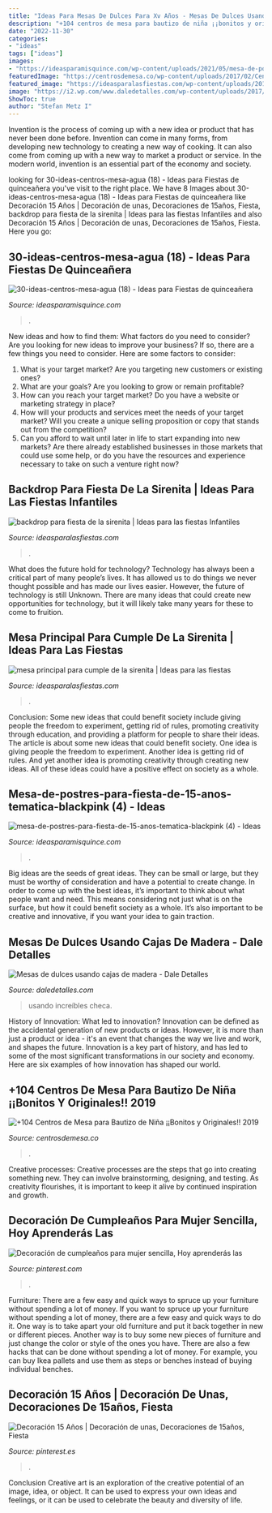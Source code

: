 ```yaml
---
title: "Ideas Para Mesas De Dulces Para Xv Años - Mesas De Dulces Usando Cajas De Madera"
description: "+104 centros de mesa para bautizo de niña ¡¡bonitos y originales!! 2019"
date: "2022-11-30"
categories:
- "ideas"
tags: ["ideas"]
images:
- "https://ideasparamisquince.com/wp-content/uploads/2021/05/mesa-de-postres-para-fiesta-de-15-anos-tematica-blackpink-4.jpg"
featuredImage: "https://centrosdemesa.co/wp-content/uploads/2017/02/Centros-de-mesa-Bautizo-niña-38-550x733.jpg"
featured_image: "https://ideasparalasfiestas.com/wp-content/uploads/2016/07/backdrop-para-fiesta-de-la-sirenita.jpg"
image: "https://i2.wp.com/www.daledetalles.com/wp-content/uploads/2017/02/mesas-de-dulces-con-cajas5.jpg?resize=567%2C756"
ShowToc: true
author: "Stefan Metz I"
---
```



Invention is the process of coming up with a new idea or product that has never been done before. Invention can come in many forms, from developing new technology to creating a new way of cooking. It can also come from coming up with a new way to market a product or service. In the modern world, invention is an essential part of the economy and society.

	

		
looking for 30-ideas-centros-mesa-agua (18) - Ideas para Fiestas de quinceañera you've visit to the right place. We have 8 Images about 30-ideas-centros-mesa-agua (18) - Ideas para Fiestas de quinceañera like Decoración 15 Años | Decoración de unas, Decoraciones de 15años, Fiesta, backdrop para fiesta de la sirenita | Ideas para las fiestas Infantiles and also Decoración 15 Años | Decoración de unas, Decoraciones de 15años, Fiesta. Here you go:
		
    
## 30-ideas-centros-mesa-agua (18) - Ideas Para Fiestas De Quinceañera

<img loading=lazy src="https://ideasparamisquince.com/wp-content/uploads/2017/04/30-ideas-centros-mesa-agua-18.jpg" onerror="this.onerror=null;this.src='https://tse3.mm.bing.net/th?id=OIP.g3UZm0OJqh9X04vwluBASwHaLJ&amp;pid=15.1';" alt="30-ideas-centros-mesa-agua (18) - Ideas para Fiestas de quinceañera">

_Source: ideasparamisquince.com_

>. 

	

New ideas and how to find them: What factors do you need to consider?
Are you looking for new ideas to improve your business? If so, there are a few things you need to consider. Here are some factors to consider:
1) What is your target market? Are you targeting new customers or existing ones? 
2) What are your goals? Are you looking to grow or remain profitable? 
3) How can you reach your target market? Do you have a website or marketing strategy in place? 
4) How will your products and services meet the needs of your target market? Will you create a unique selling proposition or copy that stands out from the competition? 
5) Can you afford to wait until later in life to start expanding into new markets? Are there already established businesses in those markets that could use some help, or do you have the resources and experience necessary to take on such a venture right now?

    
## Backdrop Para Fiesta De La Sirenita | Ideas Para Las Fiestas Infantiles

<img loading=lazy src="https://ideasparalasfiestas.com/wp-content/uploads/2016/07/backdrop-para-fiesta-de-la-sirenita.jpg" onerror="this.onerror=null;this.src='https://tse4.mm.bing.net/th?id=OIP.t-sSM1kCJUBmw6cWGKmS3wHaKA&amp;pid=15.1';" alt="backdrop para fiesta de la sirenita | Ideas para las fiestas Infantiles">

_Source: ideasparalasfiestas.com_

>. 

	

What does the future hold for technology?
Technology has always been a critical part of many people’s lives. It has allowed us to do things we never thought possible and has made our lives easier. However, the future of technology is still Unknown. There are many ideas that could create new opportunities for technology, but it will likely take many years for these to come to fruition.

    
## Mesa Principal Para Cumple De La Sirenita | Ideas Para Las Fiestas

<img loading=lazy src="https://ideasparalasfiestas.com/wp-content/uploads/2016/07/mesa-principal-para-cumple-de-la-sirenita-300x291.jpg" onerror="this.onerror=null;this.src='https://tse1.mm.bing.net/th?id=OIP.p43ruWtPjPZBHjPtNUSBTgAAAA&amp;pid=15.1';" alt="mesa principal para cumple de la sirenita | Ideas para las fiestas">

_Source: ideasparalasfiestas.com_

>. 

	

Conclusion: Some new ideas that could benefit society include giving people the freedom to experiment, getting rid of rules, promoting creativity through education, and providing a platform for people to share their ideas.
The article is about some new ideas that could benefit society. One idea is giving people the freedom to experiment. Another idea is getting rid of rules. And yet another idea is promoting creativity through creating new ideas. All of these ideas could have a positive effect on society as a whole.

    
## Mesa-de-postres-para-fiesta-de-15-anos-tematica-blackpink (4) - Ideas

<img loading=lazy src="https://ideasparamisquince.com/wp-content/uploads/2021/05/mesa-de-postres-para-fiesta-de-15-anos-tematica-blackpink-4.jpg" onerror="this.onerror=null;this.src='https://tse2.mm.bing.net/th?id=OIP.QubdibFZHd1zgMknZMI10wHaGJ&amp;pid=15.1';" alt="mesa-de-postres-para-fiesta-de-15-anos-tematica-blackpink (4) - Ideas">

_Source: ideasparamisquince.com_

>. 

	

Big ideas are the seeds of great ideas. They can be small or large, but they must be worthy of consideration and have a potential to create change. In order to come up with the best ideas, it’s important to think about what people want and need. This means considering not just what is on the surface, but how it could benefit society as a whole. It’s also important to be creative and innovative, if you want your idea to gain traction.

    
## Mesas De Dulces Usando Cajas De Madera - Dale Detalles

<img loading=lazy src="https://i2.wp.com/www.daledetalles.com/wp-content/uploads/2017/02/mesas-de-dulces-con-cajas5.jpg?resize=567%2C756" onerror="this.onerror=null;this.src='https://tse4.mm.bing.net/th?id=OIP.5_wovBoq9qiVo2NNZn3FjAHaJ4&amp;pid=15.1';" alt="Mesas de dulces usando cajas de madera - Dale Detalles">

_Source: daledetalles.com_

>usando increíbles checa. 

	

History of Innovation: What led to innovation?
Innovation can be defined as the accidental generation of new products or ideas. However, it is more than just a product or idea - it's an event that changes the way we live and work, and shapes the future. Innovation is a key part of history, and has led to some of the most significant transformations in our society and economy. Here are six examples of how innovation has shaped our world.

    
## +104 Centros De Mesa Para Bautizo De Niña ¡¡Bonitos Y Originales!! 2019

<img loading=lazy src="https://centrosdemesa.co/wp-content/uploads/2017/02/Centros-de-mesa-Bautizo-niña-38-550x733.jpg" onerror="this.onerror=null;this.src='https://tse2.mm.bing.net/th?id=OIP.-PC9bLbBWJUMRzLJu9f0WQHaJ3&amp;pid=15.1';" alt="+104 Centros de Mesa para Bautizo de Niña ¡¡Bonitos y Originales!! 2019">

_Source: centrosdemesa.co_

>. 

	

Creative processes:
Creative processes are the steps that go into creating something new. They can involve brainstorming, designing, and testing. As creativity flourishes, it is important to keep it alive by continued inspiration and growth.

    
## Decoración De Cumpleaños Para Mujer Sencilla, Hoy Aprenderás Las

<img loading=lazy src="https://i.pinimg.com/736x/7a/ad/8e/7aad8e6a6e5b745430120eadb04b0e56.jpg" onerror="this.onerror=null;this.src='https://tse4.mm.bing.net/th?id=OIP.iuwsRGogL-Wnk2TCywGcqgAAAA&amp;pid=15.1';" alt="Decoración de cumpleaños para mujer sencilla, Hoy aprenderás las">

_Source: pinterest.com_

>. 

	

Furniture: There are a few easy and quick ways to spruce up your furniture without spending a lot of money.
If you want to spruce up your furniture without spending a lot of money, there are a few easy and quick ways to do it. One way is to take apart your old furniture and put it back together in new or different pieces. Another way is to buy some new pieces of furniture and just change the color or style of the ones you have. There are also a few hacks that can be done without spending a lot of money. For example, you can buy Ikea pallets and use them as steps or benches instead of buying individual benches.

    
## Decoración 15 Años | Decoración De Unas, Decoraciones De 15años, Fiesta

<img loading=lazy src="https://i.pinimg.com/736x/b1/3b/aa/b13baa0ff9867004429c073af45212c2.jpg" onerror="this.onerror=null;this.src='https://tse1.mm.bing.net/th?id=OIP.juN-sZ2pzoptUimQEfKjgAHaFj&amp;pid=15.1';" alt="Decoración 15 Años | Decoración de unas, Decoraciones de 15años, Fiesta">

_Source: pinterest.es_

>. 

	

Conclusion
Creative art is an exploration of the creative potential of an image, idea, or object. It can be used to express your own ideas and feelings, or it can be used to celebrate the beauty and diversity of life.

